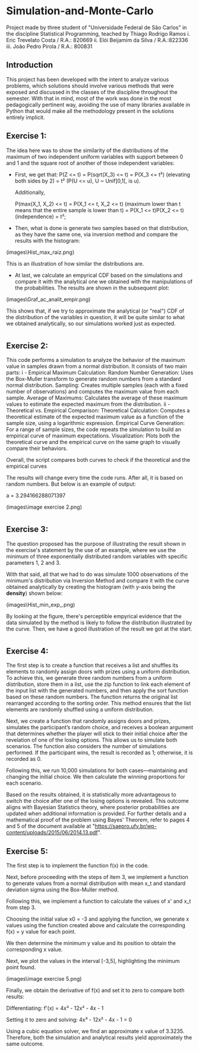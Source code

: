 # Simulation-and-Monte-Carlo

Project made by three student of "Universidade Federal de São Carlos" in the discipline Statistical Programming, teached by Thiago Rodrigo Ramos
i. Eric Trevelato Costa / R.A.: 820669
ii. Elói Beijamim da Silva / R.A.:822336
iii. João Pedro Pirola / R.A.: 800831

## Introduction

  This project has been developed with the intent to analyze various problems, which solutions should involve various methods that were exposed and discussed in the 
classes of the discipline throughout the semester. With that in mind, most of the work was done in the most pedagogically pertinent way, avoiding the use of many libraries 
available in Python that would make all the methodology present in the solutions entirely implicit.
  

## Exercise 1:

  The idea here was to show the similarity of the distributions of the maximum of two independent uniform variables with support between 0 and 1 and the square root 
of another of those independent variables:

- First, we get that:
    P(Z <= t) = P(sqrt(X_3) <= t) = P(X_3 <= t²) (elevating both sides by 2)
                                  = t² (P(U <= u), U ~ Unif]0,1[, is u).

  Additionally, 
    
    P(max(X_1, X_2) <= t) = P(X_1 <= t, X_2 <= t) (maximum lower than t means that the entire sample is lower than t)
                          = P(X_1 <= t)P(X_2 <= t) (independence)
                          = t²;
        
- Then, what is done is generate two samples based on that distribution, as they have the same one, via inversion method and compare the results with the histogram:

(images\Hist_max_raiz.png)

  This is an illustration of how similar the distributions are.

- At last, we calculate an empyrical CDF based on the simulations and compare it with the analytical one we obtained with the manipulations of the probabilities. The results are shown in the subsequent plot:

(images\Graf_ac_analit_empir.png)

  This shows that, if we try to approximate the analytical (or "real") CDF of the distribution of the variables in question, it will be quite similar to what we obtained analytically, so our simulations worked just as expected.


#  


## Exercise 2:

This code performs a simulation to analyze the behavior of the maximum value in samples drawn from a normal distribution. It consists of two main parts:
i -  Empirical Maximum Calculation:
    Random Number Generation: Uses the Box-Muller transform to generate random numbers from a standard normal distribution.
    Sampling: Creates multiple samples (each with a fixed number of observations) and computes the maximum value from each sample.
    Average of Maximums: Calculates the average of these maximum values to estimate the expected maximum from the distribution.
ii - Theoretical vs. Empirical Comparison:
    Theoretical Calculation: Computes a theoretical estimate of the expected maximum value as a function of the sample size, using a logarithmic expression.
    Empirical Curve Generation: For a range of sample sizes, the code repeats the simulation to build an empirical curve of maximum expectations.
    Visualization: Plots both the theoretical curve and the empirical curve on the same graph to visually compare their behaviors.

Overall, the script compares both curves to check if the theoretical and the empirical curves

The results will change every time the code runs. After all, it is based on random numbers. But below is an example of output:

a = 3.294166288071397

(images\image exercise 2.png)


#


## Exercise 3:

  The question proposed has the purpose of illustrating the result shown in the exercise's statement by the use of an example, where we use the minimum of
three exponentially distributed random variables with specific parameters 1, 2 and 3.

  With that said, all that we had to do was simulate 1000 observations of the minimum's distribution via Inversion Method and compare it with the curve obtained analytically by creating the histogram (with y-axis being the **density**) shown below:

(images\Hist_min_exp_.png)

  By looking at the figure, there's perceptible empyrical evidence that the data simulated by the method is likely to follow the distribution illustrated by the curve. Then, we have a good illustration of the result we got at the start.



#



## Exercise 4:

The first step is to create a function that receives a list and shuffles its elements to randomly assign doors with prizes using a uniform distribution. To achieve this, we generate three random numbers from a uniform distribution, store them in a list, use the zip function to link each element of the input list with the generated numbers, and then apply the sort function based on these random numbers. The function returns the original list rearranged according to the sorting order. This method ensures that the list elements are randomly shuffled using a uniform distribution.

Next, we create a function that randomly assigns doors and prizes, simulates the participant’s random choice, and receives a boolean argument that determines whether the player will stick to their initial choice after the revelation of one of the losing options. This allows us to simulate both scenarios. The function also considers the number of simulations performed. If the participant wins, the result is recorded as 1; otherwise, it is recorded as 0.

Following this, we run 10,000 simulations for both cases—maintaining and changing the initial choice. We then calculate the winning proportions for each scenario.

Based on the results obtained, it is statistically more advantageous to switch the choice after one of the losing options is revealed. This outcome aligns with Bayesian Statistics theory, where posterior probabilities are updated when additional information is provided. For further details and a mathematical proof of the problem using Bayes' Theorem, refer to pages 4 and 5 of the document available at "https://saepro.ufv.br/wp-content/uploads/2015/06/2014.13.pdf".



## Exercise 5:

The first step is to implement the function f(x) in the code.

Next, before proceeding with the steps of item 3, we implement a function to generate values from a normal distribution with mean x_t and standard deviation sigma using the Box-Muller method.

Following this, we implement a function to calculate the values of x' and x_t from step 3.

Choosing the initial value x0 = -3 and applying the function, we generate x values using the function created above and calculate the corresponding f(x) = y value for each point.

We then determine the minimum y value and its position to obtain the corresponding x value.

Next, we plot the values in the interval [-3,5], highlighting the minimum point found.

(images\image exercise 5.png)

Finally, we obtain the derivative of f(x) and set it to zero to compare both results:

Differentiating:
f'(x) = 4x³ - 12x² - 4x - 1

Setting it to zero and solving:
4x³ - 12x² - 4x - 1 = 0

Using a cubic equation solver, we find an approximate x value of 3.3235. Therefore, both the simulation and analytical results yield approximately the same outcome.

